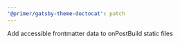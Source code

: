 ```yaml
---
'@primer/gatsby-theme-doctocat': patch
---
```


Add accessible frontmatter data to onPostBuild static files
